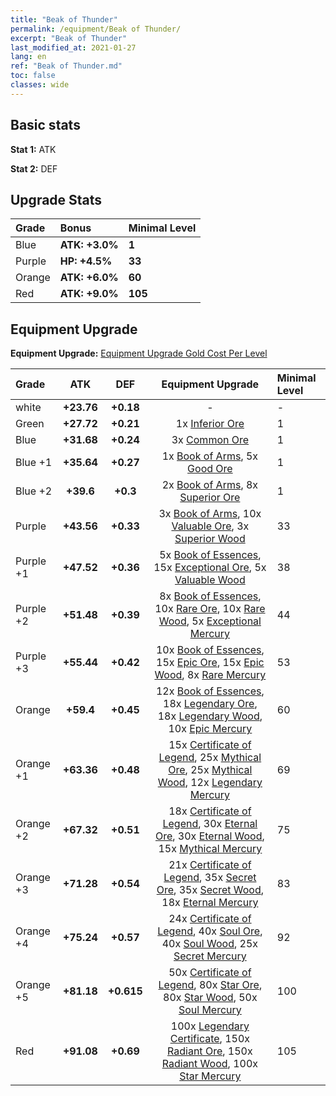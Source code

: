 ```yaml
---
title: "Beak of Thunder"
permalink: /equipment/Beak of Thunder/
excerpt: "Beak of Thunder"
last_modified_at: 2021-01-27
lang: en
ref: "Beak of Thunder.md"
toc: false
classes: wide
---
```


## Basic stats
 **Stat 1:** ATK

 **Stat 2:** DEF

## Upgrade Stats

  |     Grade    |   Bonus | Minimal Level | 
  |:-------------|:--------|:--------------| 
  | Blue | **ATK: +3.0%** | **1** | 
  | Purple | **HP: +4.5%** | **33** | 
  | Orange | **ATK: +6.0%** | **60** | 
  | Red | **ATK: +9.0%** | **105** | 


## Equipment Upgrade
 **Equipment Upgrade:** [Equipment Upgrade Gold Cost Per Level](/equipment/EquipmentUpgradeCostPerLevel/) 

  |          Grade      | ATK | DEF | Equipment Upgrade | Minimal Level |
  |:--------------------|:---------:|:---------:|:----------------:|:--------------|
  | white | **+23.76** | **+0.18** | - | - |
  | Green | **+27.72** | **+0.21** | 1x [ Inferior Ore](/Items/mat_103/) | 1 |
  | Blue | **+31.68** | **+0.24** | 3x [ Common Ore](/Items/mat_39/) | 1 |
  | Blue +1 | **+35.64** | **+0.27** | 1x [ Book of Arms](/Items/mat_32/), 5x [ Good Ore](/Items/mat_78/) | 1 |
  | Blue +2 | **+39.6** | **+0.3** | 2x [ Book of Arms](/Items/mat_71/), 8x [ Superior Ore](/Items/mat_13/) | 1 |
  | Purple | **+43.56** | **+0.33** | 3x [ Book of Arms](/Items/mat_6/), 10x [ Valuable Ore](/Items/mat_55/), 3x [ Superior Wood](/Items/mat_28/) | 33 |
  | Purple +1 | **+47.52** | **+0.36** | 5x [ Book of Essences](/Items/mat_44/), 15x [ Exceptional Ore](/Items/mat_67/), 5x [ Valuable Wood](/Items/mat_43/) | 38 |
  | Purple +2 | **+51.48** | **+0.39** | 8x [ Book of Essences](/Items/mat_84/), 10x [ Rare Ore](/Items/mat_2/), 10x [ Rare Wood](/Items/mat_14/), 5x [ Exceptional Mercury](/Items/mat_91/) | 44 |
  | Purple +3 | **+55.44** | **+0.42** | 10x [ Book of Essences](/Items/mat_20/), 15x [ Epic Ore](/Items/mat_42/), 15x [ Epic Wood](/Items/mat_57/), 8x [ Rare Mercury](/Items/mat_29/) | 53 |
  | Orange | **+59.4** | **+0.45** | 12x [ Book of Essences](/Items/mat_60/), 18x [ Legendary Ore](/Items/mat_81/), 18x [ Legendary Wood](/Items/mat_93/), 10x [ Epic Mercury](/Items/mat_70/) | 60 |
  | Orange +1 | **+63.36** | **+0.48** | 15x [ Certificate of Legend](/Items/mat_96/), 25x [ Mythical Ore](/Items/mat_23/), 25x [ Mythical Wood](/Items/mat_9/), 12x [ Legendary Mercury](/Items/mat_3/) | 69 |
  | Orange +2 | **+67.32** | **+0.51** | 18x [ Certificate of Legend](/Items/mat_25/), 30x [ Eternal Ore](/Items/mat_36/), 30x [ Eternal Wood](/Items/mat_75/), 15x [ Mythical Mercury](/Items/mat_50/) | 75 |
  | Orange +3 | **+71.28** | **+0.54** | 21x [ Certificate of Legend](/Items/mat_38/), 35x [ Secret Ore](/Items/mat_99/), 35x [ Secret Wood](/Items/mat_87/), 18x [ Eternal Mercury](/Items/mat_62/) | 83 |
  | Orange +4 | **+75.24** | **+0.57** | 24x [ Certificate of Legend](/Items/mat_100/), 40x [ Soul Ore](/Items/mat_8/), 40x [ Soul Wood](/Items/mat_49/), 25x [ Secret Mercury](/Items/mat_22/) | 92 |
  | Orange +5 | **+81.18** | **+0.615** | 50x [ Certificate of Legend](/Items/mat_11/), 80x [ Star Ore](/Items/mat_72/), 80x [ Star Wood](/Items/mat_63/), 50x [ Soul Mercury](/Items/mat_34/) | 100 |
  | Red | **+91.08** | **+0.69** | 100x [ Legendary Certificate](/Items/mat_76/), 150x [ Radiant Ore](/Items/mat_88/), 150x [ Radiant Wood](/Items/mat_21/), 100x [ Star Mercury](/Items/mat_98/) | 105 |


